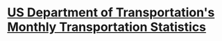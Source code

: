 # [US Department of Transportation's Monthly Transportation Statistics](https://datahub.transportation.gov/Research-and-Statistics/Monthly-Transportation-Statistics/crem-w557)

